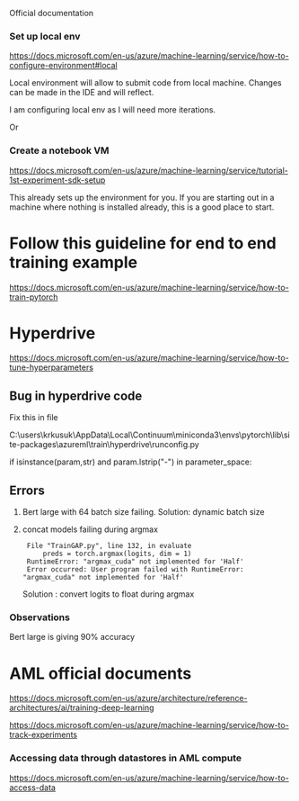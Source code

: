 Official documentation
### Set up local env
https://docs.microsoft.com/en-us/azure/machine-learning/service/how-to-configure-environment#local

Local environment will allow to submit code from local machine. Changes can be made in the IDE and will reflect.

I am configuring local env as I will need more iterations.

Or 

### Create a notebook VM
https://docs.microsoft.com/en-us/azure/machine-learning/service/tutorial-1st-experiment-sdk-setup

This already sets up the environment for you. If you are starting out in a machine where nothing is installed already, this is a good place to start.

# Follow this guideline for end to end training example
https://docs.microsoft.com/en-us/azure/machine-learning/service/how-to-train-pytorch

# Hyperdrive

https://docs.microsoft.com/en-us/azure/machine-learning/service/how-to-tune-hyperparameters

## Bug in hyperdrive code


Fix this in file

C:\users\krkusuk\AppData\Local\Continuum\miniconda3\envs\pytorch\lib\site-packages\azureml\train\hyperdrive\runconfig.py
    
if isinstance(param,str) and param.lstrip("-") in parameter_space:

## Errors

1. Bert large with 64 batch size failing.
    Solution: dynamic batch size

2. concat models failing during argmax

        File "TrainGAP.py", line 132, in evaluate
            preds = torch.argmax(logits, dim = 1)
        RuntimeError: "argmax_cuda" not implemented for 'Half'
        Error occurred: User program failed with RuntimeError: "argmax_cuda" not implemented for 'Half'
    Solution : convert logits to float during argmax

### Observations

Bert large is giving 90% accuracy

# AML official documents


https://docs.microsoft.com/en-us/azure/architecture/reference-architectures/ai/training-deep-learning

https://docs.microsoft.com/en-us/azure/machine-learning/service/how-to-track-experiments

### Accessing data through datastores in AML compute

https://docs.microsoft.com/en-us/azure/machine-learning/service/how-to-access-data